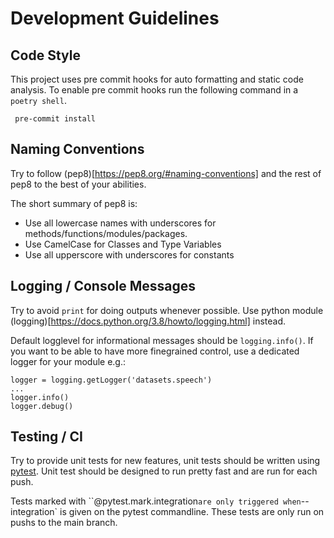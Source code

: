 <!--
Copyright (c) 2023 Hannah contributors.

This file is part of hannah.
See https://github.com/ekut-es/hannah for further info.

Licensed under the Apache License, Version 2.0 (the "License");
you may not use this file except in compliance with the License.
You may obtain a copy of the License at

    http://www.apache.org/licenses/LICENSE-2.0

Unless required by applicable law or agreed to in writing, software
distributed under the License is distributed on an "AS IS" BASIS,
WITHOUT WARRANTIES OR CONDITIONS OF ANY KIND, either express or implied.
See the License for the specific language governing permissions and
limitations under the License.
-->
# Development Guidelines

## Code Style

This project uses pre commit hooks for auto formatting and static code analysis.
To enable pre commit hooks run the following command in a `poetry shell`.

     pre-commit install



## Naming Conventions

Try to follow (pep8)[https://pep8.org/#naming-conventions] and the rest of pep8 to the
best of your abilities.

The short summary of pep8 is:

- Use all lowercase names with underscores for methods/functions/modules/packages.
- Use CamelCase for Classes and Type Variables
- Use all upperscore with underscores for constants

## Logging / Console Messages

Try to avoid `print` for doing outputs whenever possible. Use python module (logging)[https://docs.python.org/3.8/howto/logging.html] instead.

Default logglevel for informational messages should be `logging.info()`. If you want to be able to have more finegrained control, use a
dedicated logger for your module e.g.:

    logger = logging.getLogger('datasets.speech')
    ...
    logger.info()
    logger.debug()


## Testing / CI

Try to provide unit tests for new features, unit tests should be written using [pytest](https://docs.pytest.org). Unit test should be designed to run pretty fast and are run for each push.

Tests marked with ``@pytest.mark.integration` are only triggered when `--integration` is given on the pytest commandline. These tests are only run on pushs to the main branch.
